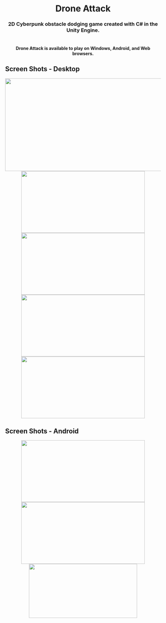 <h1 align='center'>
Drone Attack
</h1>

<h3 align='center'>
  2D Cyberpunk obstacle dodging game created with C# in the Unity Engine.
  <br><br><h4 align='center'>Drone Attack is available to play on Windows, Android, and Web browsers.<h4>
<h3>


  <h2>
  Screen Shots - Desktop
  </h2>


<div class='container'align='center'>
  <img src="https://github.com/ctrl-alt-caleb/DroneAttack/blob/master/DA_Desktop.gif" width="600" height="300">
</div>
  
<div class='container' align='center'>
  <img src="https://github.com/ctrl-alt-caleb/DroneAttack/blob/master/DA_Desktop2.PNG" width="400" height="200">
  <img src="https://github.com/ctrl-alt-caleb/DroneAttack/blob/master/DA_Desktop1.PNG" width="400" height="200">
  <img src="https://github.com/ctrl-alt-caleb/DroneAttack/blob/master/DA_Desktop3.PNG" width="400" height="200">
  <img src="https://github.com/ctrl-alt-caleb/DroneAttack/blob/master/DA_Desktop4.PNG" width="400" height="200">
</div>


  
 <h2>
  Screen Shots - Android
 </h2>

<div class='container'align='center'>
  <img src="https://github.com/ctrl-alt-caleb/DroneAttack/blob/master/DAScreenshot1.png" width="400" height="200">
  <img src="https://github.com/ctrl-alt-caleb/DroneAttack/blob/master/DAScreenshot2.png" width="400" height="200">
</div>

<div class='container'align='center'>
  <img src="https://github.com/ctrl-alt-caleb/DroneAttack/blob/master/DroneAttackAndroid.gif" width="350" height="175">
</div>






